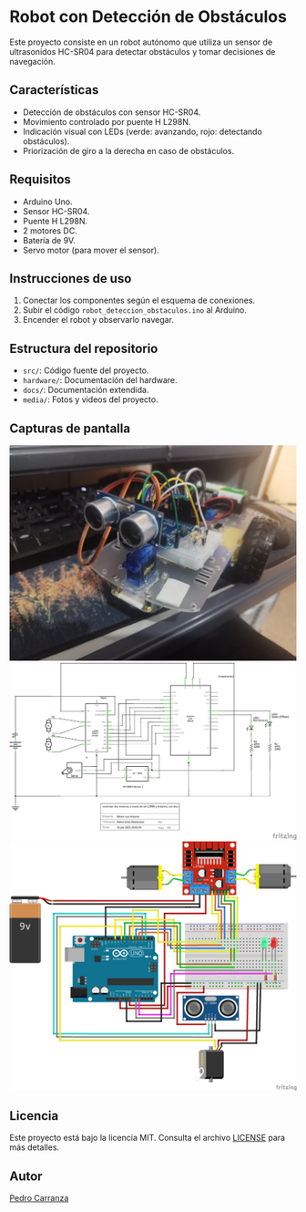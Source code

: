 # Robot con Detección de Obstáculos

Este proyecto consiste en un robot autónomo que utiliza un sensor de ultrasonidos HC-SR04 para detectar obstáculos y tomar decisiones de navegación.

## Características
- Detección de obstáculos con sensor HC-SR04.
- Movimiento controlado por puente H L298N.
- Indicación visual con LEDs (verde: avanzando, rojo: detectando obstáculos).
- Priorización de giro a la derecha en caso de obstáculos.

## Requisitos
- Arduino Uno.
- Sensor HC-SR04.
- Puente H L298N.
- 2 motores DC.
- Batería de 9V.
- Servo motor (para mover el sensor).

## Instrucciones de uso
1. Conectar los componentes según el esquema de conexiones.
2. Subir el código `robot_deteccion_obstaculos.ino` al Arduino.
3. Encender el robot y observarlo navegar.

## Estructura del repositorio
- `src/`: Código fuente del proyecto.
- `hardware/`: Documentación del hardware.
- `docs/`: Documentación extendida.
- `media/`: Fotos y videos del proyecto.

## Capturas de pantalla
![Robot ensamblado](docs/img/robot_assembled.jpg)
![Esquema de conexiones](docs/img/diagram.png)
![Esquema de conexiones](docs/img/circuit_photo.png)

## Licencia
Este proyecto está bajo la licencia MIT. Consulta el archivo [LICENSE](LICENSE) para más detalles.

## Autor
[Pedro Carranza](https://github.com/draexx)